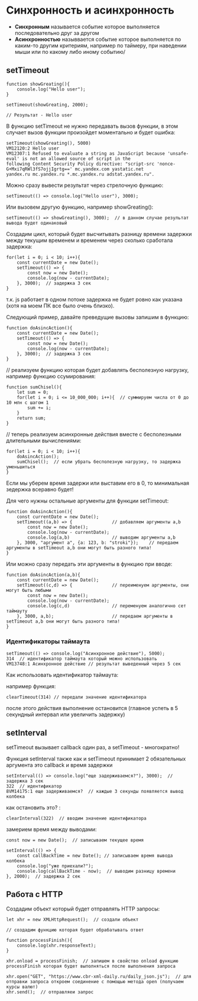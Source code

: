 #  Синхронность и асинхронность
- **Синхронным** называется событие которое выполняется последовательно друг за другом
- **Асинхронностью** назыввается событие которое выполняется по каким-то другим критериям, например по таймеру, при наведении мыши или по какому либо иному событию/

## setTimeout
    function showGreating(){
        console.log("Hello user");
    }

    setTimeout(showGreating, 2000);

    // Результат - Hello user

В функцию setTimeout не нужно передавать вызов функции, в этом случает вызов функции произойдет моментально и будет ошибка:

    setTimeout(showGreating(), 5000)
    VM12120:2 Hello user
    VM12307:1 Refused to evaluate a string as JavaScript because 'unsafe-eval' is not an allowed source of script in the 
    following Content Security Policy directive: "script-src 'nonce-G+Mxi7qRWl3fS7ojjIgrtg==' mc.yandex.com yastatic.net 
    yandex.ru mc.yandex.ru *.mc.yandex.ru adstat.yandex.ru".

Можно сразу вывести результат через стрелочную функцию:

    setTimeout(() => console.log("Hello user"), 3000);

Или вызовем другую функцию, например showGreating():

    setTimeout(() => showGreating(), 3000);  // в данном случае результат вывода будет одинаковый

Создадим цикл, который будет высчитывать разницу времени задержки между текущим временем и временем через сколько сработала задержка:

    for(let i = 0; i < 10; i++){
        const currentDate = new Date();
        setTimeout(() => {
            const now = new Date();
            console.log(now - currentDate);
        }, 3000);  // задержка 3 сек
    }

т.к. js работает в одном потоке задержка не будет ровно как указана (хотя на моем ПК все было очень близко).

Следующий пример, давайте преведущие вызовы запишим в функцию:

    function doAsincAction(){
        const currentDate = new Date();
        setTimeout(() => {
            const now = new Date();
            console.log(now - currentDate);
        }, 3000);  // задержка 3 сек
    }

// реализуем функцию которая будет добавлять бесполезную нагрузку, например функцию ссумирования:

    function sumChisel(){
        let sum = 0;
        for(let i = 0; i <= 10_000_000; i++){  // суммируем числа от 0 до 10 млн с шагом 1
            sum += i;
        }
        return sum;
    }

// теперь реализуем асинхронные действия вместе с бесполезными длительными вычислениями:

    for(let i = 0; i < 10; i++){
        doAsincAction();
        sumChisel();  // если убрать бесполезную нагрузку, то задержка уменьшиться
    }

Если мы уберем время задержи или выставим его в 0, то минимальная зедержка всеравно будет!


Для чего нужны остальные аргументы для функции setTimeout:

    function doAsincAction(){
        const currentDate = new Date();
        setTimeout((a,b) => {               // добавляем аргументы a,b
            const now = new Date();
            console.log(now - currentDate);
            console.log(a,b)                // выводим аргументы a,b
        }, 3000, "аргумент a", {a: 123, b: "stroki"});    // передаем аргументы в setTimeout a,b они могут быть разного типа!
    }

Или можно сразу передать эти аргументы в функцию при вводе:

    function doAsincAction(a,b){
        const currentDate = new Date();
        setTimeout((c,d) => {               // переименуем аргументы, они могут быть любыми
            const now = new Date();
            console.log(now - currentDate);
            console.log(c,d)                // переменуем аналогично сет таймауту
        }, 3000, a,b);                      // передаем аргументы в setTimeout a,b они могут быть разного типа!
    }

### Идентификаторы таймаута

    setTimeout(() => console.log("Асинхронное действие"), 5000);
    314  // идентификатор таймаута который можно использовать
    VM13748:1 Асинхронное действие // результат выведенный через 5 сек

Как использовать идентификатор таймаута:

например функция:

    clearTimeout(314) // передали значение идентификатора

после этого действия выполнение остановится (главное успеть в 5 секундный интервал или увеличить задержку)

## setInterval

setTimeout вызывает callback один раз, а setTimeout - многократно!

Функция setInterval также как и setTimeout принимает 2 обязательных аргумента это callback и время задержки

    setInterval(() => console.log("еще задерживаемся?"), 3000);  // задержка 3 сек
    322  // идентификатор
    8VM14175:1 еще задерживаемся?  // каждые 3 секунды появляется вывод колбека

как остановить это? :

    clearInterval(322)  // вводим значение идентификатора


замерием время между выводами:

    const now = new Date();  // записываем текущее время
    
    setInterval(() => {
        const callBackTime = new Date(); // записываем время вывода колбека
        console.log("уже приехали?");
        console.log(callBackTime - now);  // выводим разницу времени
    }, 2000);  // задержка 2 сек


## Работа с HTTP

Создадим объект который будет отправлять HTTP запросы:

    let xhr = new XMLHttpRequest();  // создали объект

    // создадим функцию которая будет обрабатывать ответ
    
    function processFinish(){
        console.log(xhr.responseText);
    }

    xhr.onload = processFinish;  // запишем в свойство onload функцию processFinish которая будет выполняться после выполнения запроса

    xhr.open("GET", "https://www.cbr-xml-daily.ru/daily_json.js");  // для отправки запроса откроем соединение с помощью метода open (получаем курсы валют)
    xhr.send();  // отправляеи запрос
